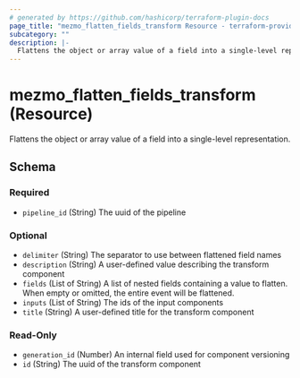 ```yaml
---
# generated by https://github.com/hashicorp/terraform-plugin-docs
page_title: "mezmo_flatten_fields_transform Resource - terraform-provider-mezmo"
subcategory: ""
description: |-
  Flattens the object or array value of a field into a single-level representation.
---
```


# mezmo_flatten_fields_transform (Resource)

Flattens the object or array value of a field into a single-level representation.



<!-- schema generated by tfplugindocs -->
## Schema

### Required

- `pipeline_id` (String) The uuid of the pipeline

### Optional

- `delimiter` (String) The separator to use between flattened field names
- `description` (String) A user-defined value describing the transform component
- `fields` (List of String) A list of nested fields containing a value to flatten. When empty or omitted, the entire event will be flattened.
- `inputs` (List of String) The ids of the input components
- `title` (String) A user-defined title for the transform component

### Read-Only

- `generation_id` (Number) An internal field used for component versioning
- `id` (String) The uuid of the transform component


